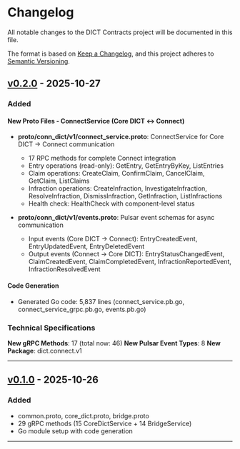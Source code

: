 # Changelog

All notable changes to the DICT Contracts project will be documented in this file.

The format is based on [Keep a Changelog](https://keepachangelog.com/en/1.0.0/),
and this project adheres to [Semantic Versioning](https://semver.org/spec/v2.0.0.html).

## [v0.2.0] - 2025-10-27

### Added

#### New Proto Files - ConnectService (Core DICT ↔ Connect)

- **proto/conn_dict/v1/connect_service.proto**: ConnectService for Core DICT → Connect communication
  - 17 RPC methods for complete Connect integration
  - Entry operations (read-only): GetEntry, GetEntryByKey, ListEntries
  - Claim operations: CreateClaim, ConfirmClaim, CancelClaim, GetClaim, ListClaims
  - Infraction operations: CreateInfraction, InvestigateInfraction, ResolveInfraction, DismissInfraction, GetInfraction, ListInfractions
  - Health check: HealthCheck with component-level status

- **proto/conn_dict/v1/events.proto**: Pulsar event schemas for async communication
  - Input events (Core DICT → Connect): EntryCreatedEvent, EntryUpdatedEvent, EntryDeletedEvent
  - Output events (Connect → Core DICT): EntryStatusChangedEvent, ClaimCreatedEvent, ClaimCompletedEvent, InfractionReportedEvent, InfractionResolvedEvent

#### Code Generation
- Generated Go code: 5,837 lines (connect_service.pb.go, connect_service_grpc.pb.go, events.pb.go)

### Technical Specifications

**New gRPC Methods**: 17 (total now: 46)
**New Pulsar Event Types**: 8
**New Package**: dict.connect.v1

---

## [v0.1.0] - 2025-10-26

### Added
- common.proto, core_dict.proto, bridge.proto
- 29 gRPC methods (15 CoreDictService + 14 BridgeService)
- Go module setup with code generation

---

[v0.2.0]: https://github.com/lbpay/dict-contracts/releases/tag/v0.2.0
[v0.1.0]: https://github.com/lbpay/dict-contracts/releases/tag/v0.1.0
